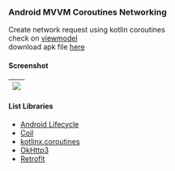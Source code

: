 ### Android MVVM Coroutines Networking ###

Create network request using kotlin coroutines<br/>
check on [viewmodel](https://github.com/yoesuv-blog/Android-MVVM-Coroutines-Networking/blob/master/app/src/main/java/com/yoesuv/mycoroutinesnetworking/menu/viewmodels/MainViewModel.kt)<br/>
download apk file [here](https://drive.google.com/file/d/1cxhvSs5weIZ8euYod2jEPDfiwWwWZtWN/view?usp=sharing)

#### Screenshot ####
| ![](https://lh3.googleusercontent.com/0TvM8kcULVBc1SJtSseKP-Rf1NYssV0DpS3LjDajtywn_XpWjzxsMJPOSYyXHsa5es3rRzunoGprvtlSoRjKIcm-Zd85HAhBXxeMjZPWLKZIvzMe78Vszp28OY_xZP6n9w9sCAsizQ_UgNoFG-vWL4SoaJMxur7SmNwWNC_v7SX1BaIfI6HQ5L_jo1yYpp2TAMFaiLSHJynwy7XCSSTTgteTFZ6GcRLeuMSIXrrYkRsby-tBdvXQ9ExE8TvN-9hF0_CDCwdNKvbY2RpuarEDixvAEdyaK2WmP33jfayZnAUHAy39KQekeQ4VVJx5RnU0pQ0jFXmbMn20Zn9clTrDKDO4K-IIJFOPehHc8j-WaBz2vuVH7Hd7igxHPsgoWzEzzckrmOliOqYsbqjbI_Z8LHhopTyyOyv1uYtWee1EBMH4jjp9ETv8YjlBIxzwtcQkfrCNbMWN2gduqZZ536auvdFtSfwJztdwkn2c3u2NHN7aL3j2HcFUEhAvA5UPlhTpQhfnxVsgpU9zWh72XoU4kndGyd3hKo0utZZI_hfzWchXwYk3buNi3OV46dJs5Dd56VnwHE4c67pw8cuw92H6R4JIZ6S97Fagcv1-RZtX1ZNy2bJ-GcuCvD-TlhAzFzqP_FFX4igihPDAmM6IDWr7HFQGaGgmjlUEX3X5vDFLIyWIYFapZRZ07Q=w321-h641-no) |
| :---: |

#### List Libraries ####
- [Android Lifecycle](https://developer.android.com/jetpack/androidx/releases/lifecycle)
- [Coil](https://github.com/coil-kt/coil/)
- [kotlinx.coroutines](https://github.com/Kotlin/kotlinx.coroutines)
- [OkHttp3](https://github.com/square/okhttp/tree/master/okhttp-logging-interceptor)
- [Retrofit](https://square.github.io/retrofit/)
